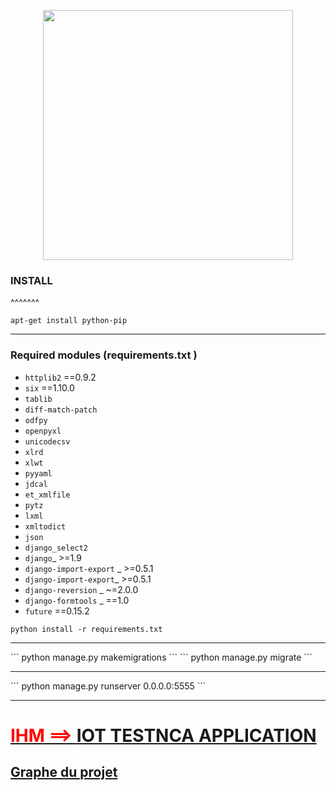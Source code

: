 <p align="center">
  <img src="http://16-u0117.intranice.ville-nice.fr:5555/site_media/images/téléchargement.png" width="400"/>
</p>

<span><h3>INSTALL </h3></span>
^^^^^^^
```
apt-get install python-pip
```

<hr/>

<span><h3>Required modules (requirements.txt ) </h3></span>

-  `httplib2` ==0.9.2
-  `six` ==1.10.0
-  `tablib` 
-  `diff-match-patch` 
-  `odfpy` 
-  `openpyxl` 
-  `unicodecsv` 
-  `xlrd` 
-  `xlwt` 
-  `pyyaml` 
-  `jdcal` 
-  `et_xmlfile` 
-  `pytz` 
-  `lxml` 
-  `xmltodict` 
-  `json`
-  `django_select2`
-  `django`_ >=1.9
-  `django-import-export` _ >=0.5.1
-  `django-import-export`_ >=0.5.1
-  `django-reversion` _ ~=2.0.0
-  `django-formtools` _ ==1.0
-  `future` ==0.15.2

```
python install -r requirements.txt
```
<hr/>
```
python manage.py makemigrations
```
```
python manage.py migrate
```
<hr/>
```
python manage.py runserver 0.0.0.0:5555
```
<hr/>
<p>
    <h1><u><font color="red">IHM ==></font> </u><a href="#"> IOT TESTNCA APPLICATION </a></h1>
</p>
<h2> <a href ="https://gitlab.nicecotedazur.org/SmartCities/Fiware/graphs/master/charts">Graphe du projet</a></h2>
